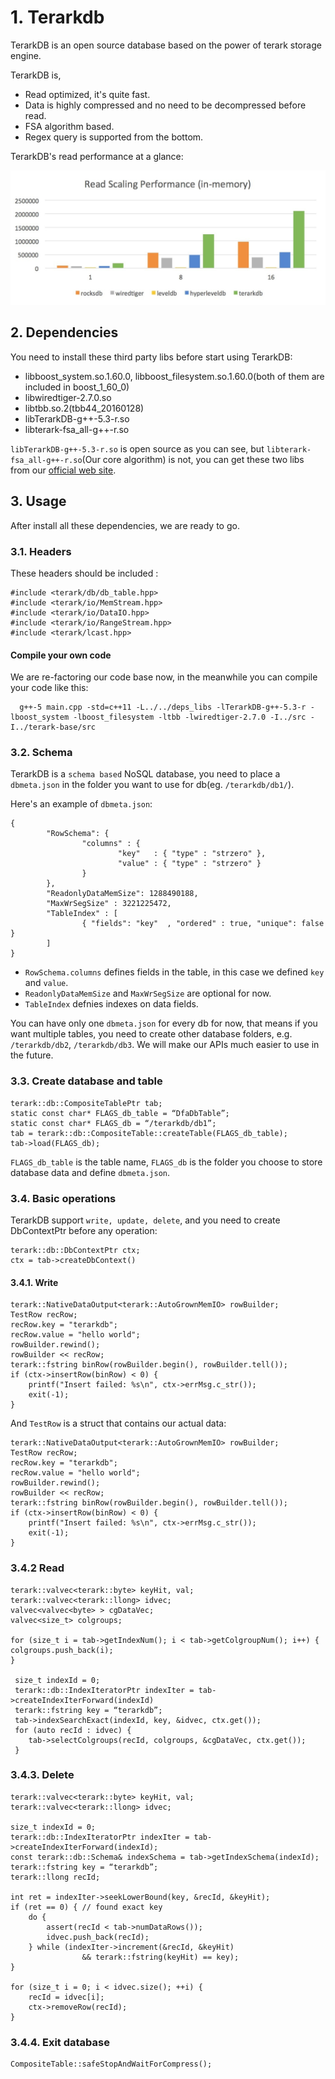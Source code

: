 # 1. Terarkdb
TerarkDB is an open source database based on the power of terark storage engine.

TerarkDB is,

- Read optimized, it's quite fast.
- Data is highly compressed and no need to be decompressed before read.
- FSA algorithm based.
- Regex query is supported from the bottom.

TerarkDB's read performance at a glance:

![](docs/images/read-only.jpg)

## 2. Dependencies
You need to install these third party libs before start using TerarkDB:

- libboost_system.so.1.60.0, libboost_filesystem.so.1.60.0(both of them are included in boost_1_60_0)
- libwiredtiger-2.7.0.so
- libtbb.so.2(tbb44_20160128)
- libTerarkDB-g++-5.3-r.so
- libterark-fsa_all-g++-r.so

`libTerarkDB-g++-5.3-r.so` is open source as you can see, but `libterark-fsa_all-g++-r.so`(Our core algorithm) is not, you can get these two libs from our [official web site](http://www.terark.com/en/products/terark-db).

## 3. Usage
After install all these dependencies, we are ready to go.

### 3.1. Headers
These headers should be included :

```
#include <terark/db/db_table.hpp>
#include <terark/io/MemStream.hpp>
#include <terark/io/DataIO.hpp>
#include <terark/io/RangeStream.hpp>
#include <terark/lcast.hpp>
```

#### Compile your own code
We are re-factoring our code base now, in the meanwhile you can compile your code like this: 

```
  g++-5 main.cpp -std=c++11 -L../../deps_libs -lTerarkDB-g++-5.3-r -lboost_system -lboost_filesystem -ltbb -lwiredtiger-2.7.0 -I../src -I../terark-base/src
```


### 3.2. Schema
TerarkDB is a `schema based` NoSQL database, you need to place a `dbmeta.json` in the folder you want to use for db(eg. `/terarkdb/db1/`).

Here's an example of `dbmeta.json`:

```
{
        "RowSchema": {
                "columns" : {
                        "key"   : { "type" : "strzero" },
                        "value" : { "type" : "strzero" }
                }
        },
        "ReadonlyDataMemSize": 1288490188,
        "MaxWrSegSize" : 3221225472,
        "TableIndex" : [
                { "fields": "key"  , "ordered" : true, "unique": false }
        ]
}

```

- `RowSchema.columns` defines fields in the table, in this case we defined `key` and `value`.
- `ReadonlyDataMemSize` and `MaxWrSegSize` are optional for now.
- `TableIndex` defnies indexes on data fields.

You can have only one `dbmeta.json` for every db for now, that means if you want multiple tables, you need to create other database folders, e.g. `/terarkdb/db2`, `/terarkdb/db3`. We will make our APIs much easier to use in the future.

### 3.3. Create database and table
```
terark::db::CompositeTablePtr tab;
static const char* FLAGS_db_table = “DfaDbTable”;
static const char* FLAGS_db = “/terarkdb/db1”;
tab = terark::db::CompositeTable::createTable(FLAGS_db_table);
tab->load(FLAGS_db);
```

`FLAGS_db_table` is the table name, `FLAGS_db` is the folder you choose to store database data and define `dbmeta.json`.

### 3.4. Basic operations
TerarkDB support `write, update, delete`, and you need to create DbContextPtr before any operation:

```
terark::db::DbContextPtr ctx;
ctx = tab->createDbContext()
```

#### 3.4.1. Write
```
terark::NativeDataOutput<terark::AutoGrownMemIO> rowBuilder;
TestRow recRow;
recRow.key = "terarkdb";
recRow.value = "hello world";
rowBuilder.rewind();
rowBuilder << recRow;
terark::fstring binRow(rowBuilder.begin(), rowBuilder.tell());
if (ctx->insertRow(binRow) < 0) {
    printf("Insert failed: %s\n", ctx->errMsg.c_str());
    exit(-1);
}
```

And `TestRow` is a struct that contains our actual data:

```
terark::NativeDataOutput<terark::AutoGrownMemIO> rowBuilder;
TestRow recRow;
recRow.key = "terarkdb";
recRow.value = "hello world";
rowBuilder.rewind();
rowBuilder << recRow;
terark::fstring binRow(rowBuilder.begin(), rowBuilder.tell());
if (ctx->insertRow(binRow) < 0) {
    printf("Insert failed: %s\n", ctx->errMsg.c_str());
    exit(-1);
}
```

### 3.4.2 Read
```
terark::valvec<terark::byte> keyHit, val;
terark::valvec<terark::llong> idvec;
valvec<valvec<byte> > cgDataVec;
valvec<size_t> colgroups;

for (size_t i = tab->getIndexNum(); i < tab->getColgroupNum(); i++) {
colgroups.push_back(i);
}

 size_t indexId = 0;
 terark::db::IndexIteratorPtr indexIter = tab->createIndexIterForward(indexId)
 terark::fstring key = “terarkdb”;
 tab->indexSearchExact(indexId, key, &idvec, ctx.get());
 for (auto recId : idvec) {
    tab->selectColgroups(recId, colgroups, &cgDataVec, ctx.get());
 }
```

### 3.4.3. Delete
```
terark::valvec<terark::byte> keyHit, val;
terark::valvec<terark::llong> idvec;

size_t indexId = 0;
terark::db::IndexIteratorPtr indexIter = tab->createIndexIterForward(indexId);
const terark::db::Schema& indexSchema = tab->getIndexSchema(indexId);
terark::fstring key = “terarkdb”;
terark::llong recId;

int ret = indexIter->seekLowerBound(key, &recId, &keyHit);
if (ret == 0) { // found exact key
    do {
        assert(recId < tab->numDataRows());
        idvec.push_back(recId);
    } while (indexIter->increment(&recId, &keyHit)
                && terark::fstring(keyHit) == key);
}
 
for (size_t i = 0; i < idvec.size(); ++i) {
    recId = idvec[i];
    ctx->removeRow(recId);
}
```

### 3.4.4. Exit database
```
CompositeTable::safeStopAndWaitForCompress();
```
